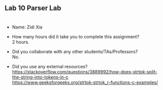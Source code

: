 ## Lab 10  Parser Lab

# 
- Name: Zidi Xia
- How many hours did it take you to complete this assignment?<br>2 hours.

- Did you collaborate with any other students/TAs/Professors?<br>No.
- Did you use any external resources?<br>https://stackoverflow.com/questions/3889992/how-does-strtok-split-the-string-into-tokens-in-c<br>https://www.geeksforgeeks.org/strtok-strtok_r-functions-c-examples/
